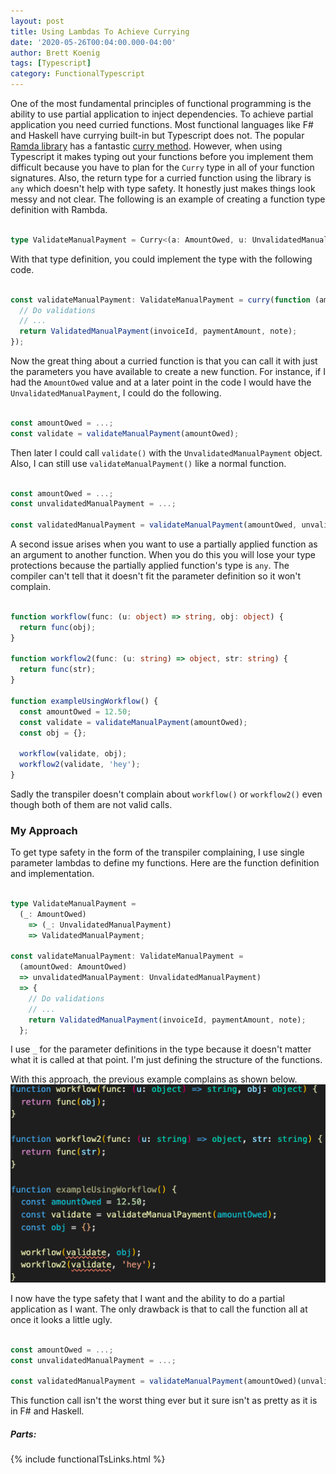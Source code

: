 ```yaml
---
layout: post
title: Using Lambdas To Achieve Currying
date: '2020-05-26T00:04:00.000-04:00'
author: Brett Koenig
tags: [Typescript]
category: FunctionalTypescript
---
```

One of the most fundamental principles of functional programming is the ability to use partial application to inject dependencies. To achieve partial application you need curried functions. Most functional languages like F# and Haskell have currying built-in but Typescript does not. The popular [Ramda library](https://ramdajs.com) has a fantastic [curry method](https://ramdajs.com/docs/#curry). However, when using Typescript it makes typing out your functions before you implement them difficult because you have to plan for the `Curry` type in all of your function signatures.  Also, the return type for a curried function using the library is `any` which doesn't help with type safety. It honestly just makes things look messy and not clear. The following is an example of creating a function type definition with Rambda.
``` typescript

type ValidateManualPayment = Curry<(a: AmountOwed, u: UnvalidatedManualPayment) => ValidatedManualPayment>;
```

With that type definition, you could implement the type with the following code.
``` typescript

const validateManualPayment: ValidateManualPayment = curry(function (amountOwed: AmountOwed, unvalidatedManualPayment: UnvalidatedManualPayment) {
  // Do validations
  // ...
  return ValidatedManualPayment(invoiceId, paymentAmount, note);
});
```

Now the great thing about a curried function is that you can call it with just the parameters you have available to create a new function.  For instance, if I had the `AmountOwed` value and at a later point in the code I would have the `UnvalidatedManualPayment`, I could do the following.
``` typescript

const amountOwed = ...;
const validate = validateManualPayment(amountOwed);
```

Then later I could call `validate()` with the `UnvalidatedManualPayment` object. Also, I can still use `validateManualPayment()` like a normal function.
``` typescript

const amountOwed = ...;
const unvalidatedManualPayment = ...;

const validatedManualPayment = validateManualPayment(amountOwed, unvalidatedManualPayment);
```

A second issue arises when you want to use a partially applied function as an argument to another function.  When you do this you will lose your type protections because the partially applied function's type is `any`. The compiler can't tell that it doesn't fit the parameter definition so it won't complain.
``` typescript

function workflow(func: (u: object) => string, obj: object) {
  return func(obj);
}

function workflow2(func: (u: string) => object, str: string) {
  return func(str);
}

function exampleUsingWorkflow() {
  const amountOwed = 12.50;
  const validate = validateManualPayment(amountOwed);
  const obj = {};

  workflow(validate, obj);
  workflow2(validate, 'hey');
}
```

Sadly the transpiler doesn't complain about `workflow()` or `workflow2()` even though both of them are not valid calls.

### My Approach

To get type safety in the form of the transpiler complaining, I use single parameter lambdas to define my functions. Here are the function definition and implementation.

``` typescript

type ValidateManualPayment = 
  (_: AmountOwed) 
    => (_: UnvalidatedManualPayment) 
    => ValidatedManualPayment;

const validateManualPayment: ValidateManualPayment = 
  (amountOwed: AmountOwed) 
  => unvalidatedManualPayment: UnvalidatedManualPayment) 
  => {
    // Do validations
    // ...
    return ValidatedManualPayment(invoiceId, paymentAmount, note);
  };
```

I use `_` for the parameter definitions in the type because it doesn't matter what it is called at that point.  I'm just defining the structure of the functions.

With this approach, the previous example complains as shown below.
![compiler complaining about types](/assets/images/2020-05-26-type-error.png)

I now have the type safety that I want and the ability to do a partial application as I want. The only drawback is that to call the function all at once it looks a little ugly.
``` typescript

const amountOwed = ...;
const unvalidatedManualPayment = ...;

const validatedManualPayment = validateManualPayment(amountOwed)(unvalidatedManualPayment);
```

This function call isn't the worst thing ever but it sure isn't as pretty as it is in F# and Haskell.

##### Parts:
{% include functionalTsLinks.html %}
